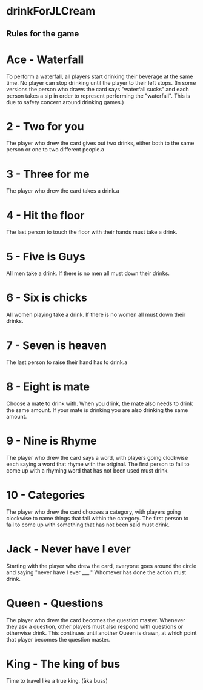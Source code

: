 # drinkForJLCream


## Rules for the game

# Ace - Waterfall
To perform a waterfall, all players start drinking their beverage at the same time. No player can stop drinking until the player to their left stops. (In some versions the person who draws the card says "waterfall sucks" and each person takes a sip in order to represent performing the "waterfall". This is due to safety concern around drinking games.)

# 2 - Two for you
The player who drew the card gives out two drinks, either both to the same person or one to two different people.a

# 3 - Three for me
The player who drew the card takes a drink.a

# 4 - Hit the floor
The last person to touch the floor with their hands must take a drink.

# 5 - Five is Guys
All men take a drink. If there is no men all must down their drinks.

# 6 - Six is chicks
All women playing take a drink. If there is no women all must down their drinks.

# 7 - Seven is heaven
The last person to raise their hand has to drink.a

# 8 - Eight is mate
Choose a mate to drink with. When you drink, the mate also needs to drink the same amount. If your mate is drinking you are also drinking the same amount.

# 9 - Nine is Rhyme
The player who drew the card says a word, with players going clockwise each saying a word that rhyme with the original. The first person to fail to come up with a rhyming word that has not been used must drink.

# 10 - Categories
The player who drew the card chooses a category, with players going clockwise to name things that fall within the category. The first person to fail to come up with something that has not been said must drink.

# Jack - Never have I ever
Starting with the player who drew the card, everyone goes around the circle and saying "never have I ever ___." Whomever has done the action must drink.

# Queen - Questions
The player who drew the card becomes the question master. Whenever they ask a question, other players must also respond with questions or otherwise drink. This continues until another Queen is drawn, at which point that player becomes the question master.

# King - The king of bus
Time to travel like a true king. (åka buss)